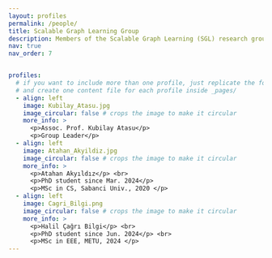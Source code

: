 ```yaml
---
layout: profiles
permalink: /people/
title: Scalable Graph Learning Group
description: Members of the Scalable Graph Learning (SGL) research group.
nav: true
nav_order: 7


profiles:
  # if you want to include more than one profile, just replicate the following block
  # and create one content file for each profile inside _pages/
  - align: left
    image: Kubilay_Atasu.jpg
    image_circular: false # crops the image to make it circular
    more_info: >
      <p>Assoc. Prof. Kubilay Atasu</p>
      <p>Group Leader</p>
  - align: left
    image: Atahan_Akyildiz.jpg
    image_circular: false # crops the image to make it circular
    more_info: >
      <p>Atahan Akyıldız</p> <br>
      <p>PhD student since Mar. 2024</p>
      <p>MSc in CS, Sabanci Univ., 2020 </p>
  - align: left
    image: Cagri_Bilgi.png
    image_circular: false # crops the image to make it circular
    more_info: >
      <p>Halil Çağrı Bilgi</p> <br>
      <p>PhD student since Jun. 2024</p> <br>
      <p>MSc in EEE, METU, 2024 </p>
---
```


